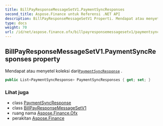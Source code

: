 ```yaml
---
title: BillPayResponseMessageSetV1.PaymentSyncResponses
second_title: Aspose.Finance untuk Referensi .NET API
description: BillPayResponseMessageSetV1 Properti. Mendapat atau menyetel koleksi dariPaymentSyncResponse .
type: docs
weight: 70
url: /id/net/aspose.finance.ofx/billpayresponsemessagesetv1/paymentsyncresponses/
---
```

## BillPayResponseMessageSetV1.PaymentSyncResponses property

Mendapat atau menyetel koleksi dari[`PaymentSyncResponse`](../../../aspose.finance.ofx.billpay/paymentsyncresponse/) .

```csharp
public List<PaymentSyncResponse> PaymentSyncResponses { get; set; }
```

### Lihat juga

* class [PaymentSyncResponse](../../../aspose.finance.ofx.billpay/paymentsyncresponse/)
* class [BillPayResponseMessageSetV1](../)
* ruang nama [Aspose.Finance.Ofx](../../billpayresponsemessagesetv1/)
* perakitan [Aspose.Finance](../../../)


